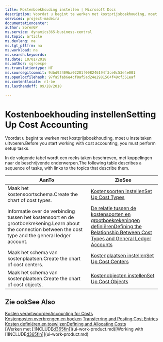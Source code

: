 ```yaml
---
title: Kostenboekhouding instellen | Microsoft Docs
description: Voordat u begint te werken met kostprijsboekhouding, moet u insteltaken uitvoeren.
services: project-madeira
documentationcenter: 
author: SorenGP
ms.service: dynamics365-business-central
ms.topic: article
ms.devlang: na
ms.tgt_pltfrm: na
ms.workload: na
ms.search.keywords: 
ms.date: 10/01/2018
ms.author: sgroespe
ms.translationtype: HT
ms.sourcegitcommit: 9dbd92409ba02281f008246194f3ce0c53e4e001
ms.openlocfilehash: 97fa5fab6e4cf8af5ad24e2981564f49cf351eaf
ms.contentlocale: nl-be
ms.lasthandoff: 09/28/2018

---
```

# <a name="setting-up-cost-accounting"></a><span data-ttu-id="21c39-103">Kostenboekhouding instellen</span><span class="sxs-lookup"><span data-stu-id="21c39-103">Setting Up Cost Accounting</span></span>
<span data-ttu-id="21c39-104">Voordat u begint te werken met kostprijsboekhouding, moet u insteltaken uitvoeren.</span><span class="sxs-lookup"><span data-stu-id="21c39-104">Before you start working with cost accounting, you must perform setup tasks.</span></span>  

 <span data-ttu-id="21c39-105">In de volgende tabel wordt een reeks taken beschreven, met koppelingen naar de beschrijvende onderwerpen.</span><span class="sxs-lookup"><span data-stu-id="21c39-105">The following table describes a sequence of tasks, with links to the topics that describe them.</span></span>

|<span data-ttu-id="21c39-106">Aan</span><span class="sxs-lookup"><span data-stu-id="21c39-106">To</span></span>|<span data-ttu-id="21c39-107">Zie</span><span class="sxs-lookup"><span data-stu-id="21c39-107">See</span></span>|  
|--------|---------|  
|<span data-ttu-id="21c39-108">Maak het kostensoortschema.</span><span class="sxs-lookup"><span data-stu-id="21c39-108">Create the chart of cost types.</span></span>|[<span data-ttu-id="21c39-109">Kostensoorten instellen</span><span class="sxs-lookup"><span data-stu-id="21c39-109">Set Up Cost Types</span></span>](finance-how-to-set-up-cost-types.md)|  
|<span data-ttu-id="21c39-110">Informatie over de verbinding tussen het kostensoort en de grootboekrekening.</span><span class="sxs-lookup"><span data-stu-id="21c39-110">Learn about the connection between the cost type and the general ledger account.</span></span>|[<span data-ttu-id="21c39-111">De relatie tussen de kostensoorten en grootboekrekeningen definiëren</span><span class="sxs-lookup"><span data-stu-id="21c39-111">Defining the Relationship Between Cost Types and General Ledger Accounts</span></span>](finance-defining-the-relationship-between-cost-types-and-general-ledger-accounts.md)|  
|<span data-ttu-id="21c39-112">Maak het schema van kostenplaatsen.</span><span class="sxs-lookup"><span data-stu-id="21c39-112">Create the chart of cost centers.</span></span>|[<span data-ttu-id="21c39-113">Kostenplaatsen instellen</span><span class="sxs-lookup"><span data-stu-id="21c39-113">Set Up Cost Centers</span></span>](finance-how-to-set-up-cost-centers.md)|  
|<span data-ttu-id="21c39-114">Maak het schema van kostenplaatsen.</span><span class="sxs-lookup"><span data-stu-id="21c39-114">Create the chart of cost objects.</span></span>|[<span data-ttu-id="21c39-115">Kostenobjecten instellen</span><span class="sxs-lookup"><span data-stu-id="21c39-115">Set Up Cost Objects</span></span>](finance-how-to-set-up-cost-objects.md)|  

## <a name="see-also"></a><span data-ttu-id="21c39-116">Zie ook</span><span class="sxs-lookup"><span data-stu-id="21c39-116">See Also</span></span>  
[<span data-ttu-id="21c39-117">Kosten verantwoorden</span><span class="sxs-lookup"><span data-stu-id="21c39-117">Accounting for Costs</span></span>](finance-manage-cost-accounting.md)  
<span data-ttu-id="21c39-118">[Kostenposten overbrengen en boeken](finance-transfer-and-post-cost-entries.md) </span><span class="sxs-lookup"><span data-stu-id="21c39-118">[Transferring and Posting Cost Entries](finance-transfer-and-post-cost-entries.md) </span></span>  
[<span data-ttu-id="21c39-119">Kosten definiëren en toewijzen</span><span class="sxs-lookup"><span data-stu-id="21c39-119">Defining and Allocating Costs</span></span>](finance-define-and-allocate-costs.md)  
<span data-ttu-id="21c39-120">[Werken met [!INCLUDE[d365fin](includes/d365fin_md.md)]](ui-work-product.md)</span><span class="sxs-lookup"><span data-stu-id="21c39-120">[Working with [!INCLUDE[d365fin](includes/d365fin_md.md)]](ui-work-product.md)</span></span>

